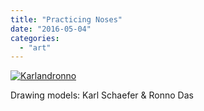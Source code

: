 ```yaml
---
title: "Practicing Noses"
date: "2016-05-04"
categories: 
  - "art"
---
```


[![Karlandronno](/wp-content/uploads/2016/05/IMG_20160504_144938-1024x614.jpg)](/wp-content/uploads/2016/05/IMG_20160504_144938.jpg)

Drawing models: Karl Schaefer & Ronno Das
